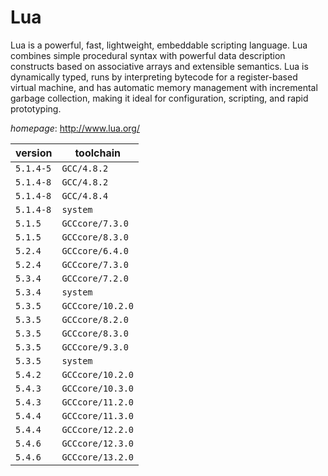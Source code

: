 # Lua

Lua is a powerful, fast, lightweight, embeddable scripting language.  Lua combines simple procedural syntax with powerful data description constructs based  on associative arrays and extensible semantics. Lua is dynamically typed,  runs by interpreting bytecode for a register-based virtual machine,  and has automatic memory management with incremental garbage collection,  making it ideal for configuration, scripting, and rapid prototyping.

*homepage*: <http://www.lua.org/>

version | toolchain
--------|----------
``5.1.4-5`` | ``GCC/4.8.2``
``5.1.4-8`` | ``GCC/4.8.2``
``5.1.4-8`` | ``GCC/4.8.4``
``5.1.4-8`` | ``system``
``5.1.5`` | ``GCCcore/7.3.0``
``5.1.5`` | ``GCCcore/8.3.0``
``5.2.4`` | ``GCCcore/6.4.0``
``5.2.4`` | ``GCCcore/7.3.0``
``5.3.4`` | ``GCCcore/7.2.0``
``5.3.4`` | ``system``
``5.3.5`` | ``GCCcore/10.2.0``
``5.3.5`` | ``GCCcore/8.2.0``
``5.3.5`` | ``GCCcore/8.3.0``
``5.3.5`` | ``GCCcore/9.3.0``
``5.3.5`` | ``system``
``5.4.2`` | ``GCCcore/10.2.0``
``5.4.3`` | ``GCCcore/10.3.0``
``5.4.3`` | ``GCCcore/11.2.0``
``5.4.4`` | ``GCCcore/11.3.0``
``5.4.4`` | ``GCCcore/12.2.0``
``5.4.6`` | ``GCCcore/12.3.0``
``5.4.6`` | ``GCCcore/13.2.0``
